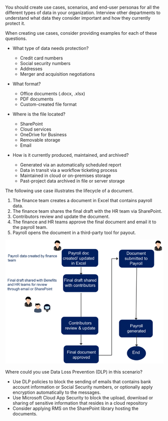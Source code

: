 You should create use cases, scenarios, and end-user personas for all the different types of data in your organization. Interview other departments to understand what data they consider important and how they currently protect it.

When creating use cases, consider providing examples for each of these questions.

- What type of data needs protection?
  - Credit card numbers
  - Social security numbers
  - Addresses
  - Merger and acquisition negotiations

- What format?
  - Office documents (.docx, .xlsx)
  - PDF documents
  - Custom-created file format

- Where is the file located?
  - SharePoint
  - Cloud services
  - OneDrive for Business
  - Removable storage
  - Email

- How is it currently produced, maintained, and archived?
  - Generated via an automatically scheduled report
  - Data in transit via a workflow ticketing process
  - Maintained in cloud or on-premises storage
  - Past-project data archived in file or server storage

The following use case illustrates the lifecycle of a document.

1. The finance team creates a document in Excel that contains payroll data.
1. The finance team shares the final draft with the HR team via SharePoint.
1. Contributors review and update the document.
1. The finance and HR teams approve the final document and email it to the payroll team.
1. Payroll opens the document in a third-party tool for payout.

![Flowchart that illustrates the workflow of a document with sensitive information](../media/sensitive-data-workflow.png)

Where could you use Data Loss Prevention (DLP) in this scenario?

- Use DLP policies to block the sending of emails that contains bank account information or Social Security numbers, or optionally apply encryption automatically to the messages.
- Use Microsoft Cloud App Security to block the upload, download or sharing of sensitive information that resides in a cloud repository
- Consider applying RMS on the SharePoint library hosting the documents.
